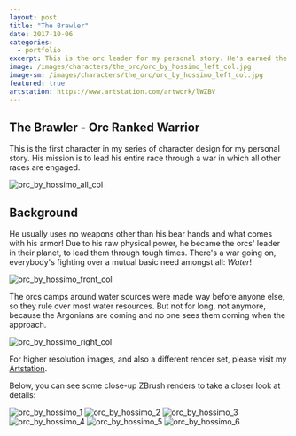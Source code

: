 ```yaml
---
layout: post
title: "The Brawler"
date: 2017-10-06
categories:
  - portfolio
excerpt: This is the orc leader for my personal story. He's earned the name for a reason!
image: /images/characters/the_orc/orc_by_hossimo_left_col.jpg
image-sm: /images/characters/the_orc/orc_by_hossimo_left_col.jpg
featured: true
artstation: https://www.artstation.com/artwork/lWZBV
---
```



## The Brawler - Orc Ranked Warrior

This is the first character in my series of character design for my personal story. His mission is to lead his entire race through a war in which all other races are engaged.
  

<img src="/images/characters/the_orc/orc_by_hossimo_all_col.jpg" alt="orc_by_hossimo_all_col" style="max-width:100%;height:auto">
  

## Background
  

He usually uses no weapons other than his bear hands and what comes with his armor! Due to his raw physical power, he became the orcs' leader in their planet, to lead them through tough times.
There's a war going on, everybody's fighting over a mutual basic need amongst all: *Water*!

<img src="/images/characters/the_orc/orc_by_hossimo_front_col.jpg" alt="orc_by_hossimo_front_col" style="max-width:100%;height:auto">

The orcs camps around water sources were made way before anyone else, so they rule over most water resources. But not for long, not anymore, because the Argonians are coming and no one sees them coming when the approach.

<img src="/images/characters/the_orc/orc_by_hossimo_right_col.jpg" alt="orc_by_hossimo_right_col" style="max-width:100%;height:auto">

For higher resolution images, and also a different render set, please visit my [Artstation](https://www.artstation.com/artwork/lWZBV).

  Below, you can see some close-up ZBrush renders to take a closer look at details:

<img src="/images/characters/the_orc/orc_by_hossimo_1.jpg" alt="orc_by_hossimo_1" style="max-width:100%;height:auto">
<img src="/images/characters/the_orc/orc_by_hossimo_2.jpg" alt="orc_by_hossimo_2" style="max-width:100%;height:auto">
<img src="/images/characters/the_orc/orc_by_hossimo_3.jpg" alt="orc_by_hossimo_3" style="max-width:100%;height:auto">
<img src="/images/characters/the_orc/orc_by_hossimo_4.jpg" alt="orc_by_hossimo_4" style="max-width:100%;height:auto">
<img src="/images/characters/the_orc/orc_by_hossimo_5.jpg" alt="orc_by_hossimo_5" style="max-width:100%;height:auto">
<img src="/images/characters/the_orc/orc_by_hossimo_6.jpg" alt="orc_by_hossimo_6" style="max-width:100%;height:auto">